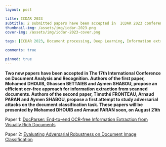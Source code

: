 ```yaml
---
layout: post

title: ICDAR 2023
subtitle: 2 submitted papers have been accepted in  ICDAR 2023 conference
thumbnail-img: /assets/img/icdar-2023.png
cover-img: /assets/img/icdar-2023-cover.png

tags: [ICDAR 2023, Document processing, Deep Learning, Information extraction, Adversarial attacks]

comments: true

pinned: true
---
```



**Two new papers have been accepted in The 17th International Conference on Document Analysis and Recognition. Authors of the first paper, Mohamed DHOUIB, Ghassen BETTAIEB and Aymen SHABOU, propose an efficient ocr-free approach for information extraction from scanned documents. Authors of the second paper, Timothé FRONTEAU, Arnaud PARAN and Aymen SHABOU, propose a first attempt to study adversarial attacks on the document classification task. These papers will be presented by Mohamed DHOUIB and Arnaud PARAN soon, on August 21th**

Paper 1: [DocParser: End-to-end OCR-free Information Extraction from Visually Rich Documents](https://arxiv.org/abs/2304.12484)

Paper 2: [Evaluating Adversarial Robustness on Document Image Classification](https://arxiv.org/abs/2304.12486)


